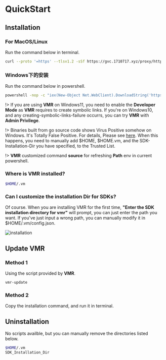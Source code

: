 # QuickStart

## Installation
### For MacOS/Linux

Run the command below in terminal.

```bash
curl --proto '=https' --tlsv1.2 -sSf https://gvc.1710717.xyz/proxy/https://raw.githubusercontent.com/gvcgo/version-manager/main/scripts/install.sh | sh
```

### Windows下的安装

Run the command below in powershell.

```bash
powershell -nop -c "iex(New-Object Net.WebClient).DownloadString('https://gvc.1710717.xyz/proxy/https://raw.githubusercontent.com/gvcgo/version-manager/main/scripts/install.ps1')"
```

!> If you are using **VMR** on Windows11, you need to enable the **Developer Mode** as **VMR** requires to create symbolic links. If you're on Windows10, and any creating-symbolic-links-failure occurrs, you can try **VMR** with **Admin Privilege**.

!> Binaries built from go source code shows Virus Positive somehow on Windows. It's Totally False Positive. For details, Please see [here](https://forum.golangbridge.org/t/my-compiled-exe-file-is-declared-as-a-virus/34038). When this happens, you need to manually add $HOME, $HOME\.vm, and the SDK-Installation-Dir you have specified, to the Trusted List.

!> **VMR** customized command **source** for refreshing **Path** env in current powershell.

### Where is VMR installed?

```bash
$HOME/.vm
```

### Can I customize the installation Dir for SDKs?

Of course. When you are installing VMR for the first time, **"Enter the SDK installation directory for vmr"** will prompt, you can just enter the path you want. If you've just input a wrong path, you can manually modify it in $HOME/.vm/config.json. 

![installation](https://cdn.jsdelivr.net/gh/moqsien/img_repo@main/vmr_install.png)

## Update VMR
### Method 1

Using the script provided by **VMR**.

```bash
vmr-update
```

### Method 2

Copy the installation command, and run it in terminal.

## Uninstallation

No scripts availble, but you can manually remove the directories listed below.
```bash
$HOME/.vm
SDK_Installation_Dir
```
